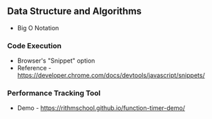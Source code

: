 ## Data Structure and Algorithms

- Big O Notation

### Code Execution

- Browser's "Snippet" option
- Reference - https://developer.chrome.com/docs/devtools/javascript/snippets/

### Performance Tracking Tool

- Demo - https://rithmschool.github.io/function-timer-demo/
